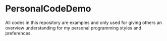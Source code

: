 # PersonalCodeDemo
All codes in this repository are examples and only used for giving others an overview understanding for my personal programming styles and preferences.
